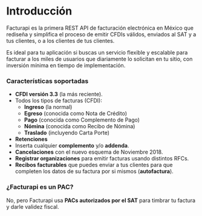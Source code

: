 # Introducción

Facturapi es la primera REST API de facturación electrónica en México que rediseña y simplifica el proceso de emitir CFDIs válidos, enviados al SAT y a tus clientes, o a los clientes de tus clientes.

Es ideal para tu aplicación si buscas un servicio flexible y escalable para facturar a los miles de usuarios que diariamente lo solicitan en tu sitio, con inversión mínima en tiempo de implementación.

### Características soportadas

- **CFDI versión 3.3** (la más reciente).
- Todos los tipos de facturas (CFDI):
  - **Ingreso** (la normal)
  - **Egreso** (conocida como Nota de Crédito)
  - **Pago** (conocida como Complemento de Pago)
  - **Nómina** (conocida como Recibo de Nómina)
  - **Traslado** (incluyendo Carta Porte)
- **Retenciones**
- Inserta cualquier **complemento** y/o **addenda**.
- **Cancelaciones** con el nuevo esquema de Noviembre 2018.
- **Registrar organizaciones** para emitir facturas usando distintos RFCs.
- **Recibos facturables** que puedes enviar a tus clientes para que completen los datos de su factura por si mismos (**autofactura**).

### ¿Facturapi es un PAC?

No, pero Facturapi usa **PACs autorizados por el SAT** para timbrar tu factura y darle validez fiscal.
